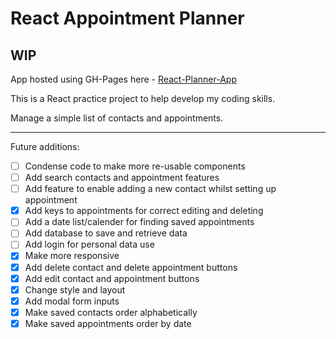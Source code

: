# React Appointment Planner

## WIP

App hosted using GH-Pages here - [React-Planner-App](https://DanielStewardson.github.io/React-Appointment-Planner)


This is a React practice project to help develop my coding skills.

Manage a simple list of contacts and appointments.

---

Future additions:

- [ ] Condense code to make more re-usable components
- [ ] Add search contacts and appointment features
- [ ] Add feature to enable adding a new contact whilst setting up appointment
- [x] Add keys to appointments for correct editing and deleting
- [ ] Add a date list/calender for finding saved appointments
- [ ] Add database to save and retrieve data
- [ ] Add login for personal data use
- [x] Make more responsive
- [x] Add delete contact and delete appointment buttons
- [x] Add edit contact and appointment buttons
- [x] Change style and layout
- [x] Add modal form inputs
- [x] Make saved contacts order alphabetically
- [x] Make saved appointments order by date